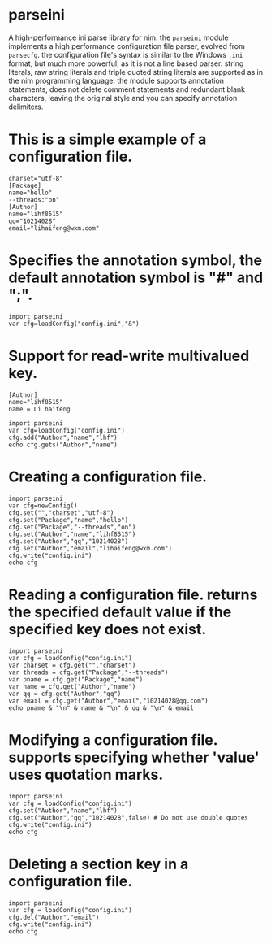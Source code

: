 # parseini
A high-performance ini parse library for nim.
the ``parseini`` module implements a high performance configuration file
parser, evolved from ``parsecfg``.
the configuration file's syntax is similar to the Windows ``.ini``
format, but much more powerful, as it is not a line based parser. string
literals, raw string literals and triple quoted string literals are 
supported as in the nim programming language.
the module supports annotation statements, does not delete comment
statements and redundant blank characters, leaving the original style
and you can specify annotation delimiters.


This is a simple example of a configuration file.
=================================================

    charset="utf-8"
    [Package]
    name="hello"
    --threads:"on"
    [Author]
    name="lihf8515"
    qq="10214028"
    email="lihaifeng@wxm.com"
    
Specifies the annotation symbol, the default annotation symbol is "#" and ";".
==============================================================================

    import parseini
    var cfg=loadConfig("config.ini","&")
    
Support for read-write multivalued key.
=======================================
    [Author]
    name="lihf8515"
    name = Li haifeng

    import parseini
    var cfg=loadConfig("config.ini")
    cfg.add("Author","name","lhf")
    echo cfg.gets("Author","name")
    
Creating a configuration file.
==============================

    import parseini
    var cfg=newConfig()
    cfg.set("","charset","utf-8")
    cfg.set("Package","name","hello")
    cfg.set("Package","--threads","on")
    cfg.set("Author","name","lihf8515")
    cfg.set("Author","qq","10214028")
    cfg.set("Author","email","lihaifeng@wxm.com")
    cfg.write("config.ini")
    echo cfg

Reading a configuration file.
returns the specified default value if the specified key does not exist.
========================================================================

    import parseini
    var cfg = loadConfig("config.ini")
    var charset = cfg.get("","charset")
    var threads = cfg.get("Package","--threads")
    var pname = cfg.get("Package","name")
    var name = cfg.get("Author","name")
    var qq = cfg.get("Author","qq")
    var email = cfg.get("Author","email","10214028@qq.com")
    echo pname & "\n" & name & "\n" & qq & "\n" & email

Modifying a configuration file.
supports specifying whether 'value' uses quotation marks.
=========================================================

    import parseini
    var cfg = loadConfig("config.ini")
    cfg.set("Author","name","lhf")
    cfg.set("Author","qq","10214028",false) # Do not use double quotes
    cfg.write("config.ini")
    echo cfg

Deleting a section key in a configuration file.
===============================================

    import parseini
    var cfg = loadConfig("config.ini")
    cfg.del("Author","email")
    cfg.write("config.ini")
    echo cfg
